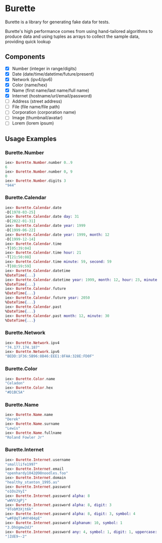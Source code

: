 # Burette

Burette is a library for generating fake data for tests.

Burette's high performance comes from using hand-tailored algorithms to produce
data and using tuples as arrays to collect the sample data, providing quick
lookup

## Components
- [x] Number (integer in range/digits)
- [x] Date (date/time/datetime/future/present)
- [x] Network (ipv4/ipv6)
- [x] Color (name/hex)
- [x] Name (first name/last name/full name)
- [x] Internet (hostname/url/email/password)
- [ ] Address (street address)
- [ ] File (file name/file path)
- [ ] Corporation (corporation name)
- [ ] Image (thumbnail/avatar)
- [ ] Lorem (lorem ipsum)

## Usage Examples
### Burette.Number
```elixir
iex> Burette.Number.number 0..9 
6
iex> Burette.Number.number 0, 9
0
iex> Burette.Number.digits 3
"944"
```

### Burette.Calendar
```elixir
iex> Burette.Calendar.date
~D[1978-03-25]
iex> Burette.Calendar.date day: 31
~D[2022-01-31]
iex> Burette.Calendar.date year: 1999
~D[1999-06-22]
iex> Burette.Calendar.date year: 1999, month: 12
~D[1999-12-14]
iex> Burette.Calendar.time
~T[05:39:04]
iex> Burette.Calendar.time hour: 21
~T[21:50:08]
iex> Burette.Calendar.time minute: 59, second: 59
~T[08:59:59]
iex> Burette.Calendar.datetime
%DateTime{...}
iex> Burette.Calendar.datetime year: 1999, month: 12, hour: 23, minute: 59, second: 59
%DateTime{...}
iex> Burette.Calendar.future           
%DateTime{...}
iex> Burette.Calendar.future year: 2050
%DateTime{...}
iex> Burette.Calendar.past
%DateTime{...}
iex> Burette.Calendar.past month: 12, minute: 30
%DateTime{...}
```

### Burette.Network
```elixir
iex> Burette.Network.ipv4
"74.177.174.187"
iex> Burette.Network.ipv6
"BEDD:1F36:5B96:8B46:EEE1:8FAA:328E:FD0F"
```

### Burette.Color
```elixir
iex> Burette.Color.name
"Celadon"
iex> Burette.Color.hex 
"#D1BC5A"
```

### Burette.Name
```elixir
iex> Burette.Name.name
"Derek"
iex> Burette.Name.surname
"Lewis"
iex> Burette.Name.fullname
"Roland Fowler Jr"
```

### Burette.Internet
```elixir
iex> Burette.Internet.username
"smalllife1997"
iex> Burette.Internet.email
"openhardy1042@98noodles.foo"
iex> Burette.Internet.domain
"healthy_stanton_1995.as"
iex> Burette.Internet.password
"o1Os2VyI"
iex> Burette.Internet.password alpha: 8
"wWVVJgPj"
iex> Burette.Internet.password alpha: 8, digit: 3 
"9TobM3Xjt6k"
iex> Burette.Internet.password alpha: 8, digit: 3, symbol: 4
"w#F@qT)#HY404pE"
iex> Burette.Internet.password alphanum: 10, symbol: 1                
"3.DhUgmw2dJ"
iex> Burette.Internet.password any: 4, symbol: 1, digit: 1, uppercase: 1, downcase: 1
"]ZdE9~-2"
```

